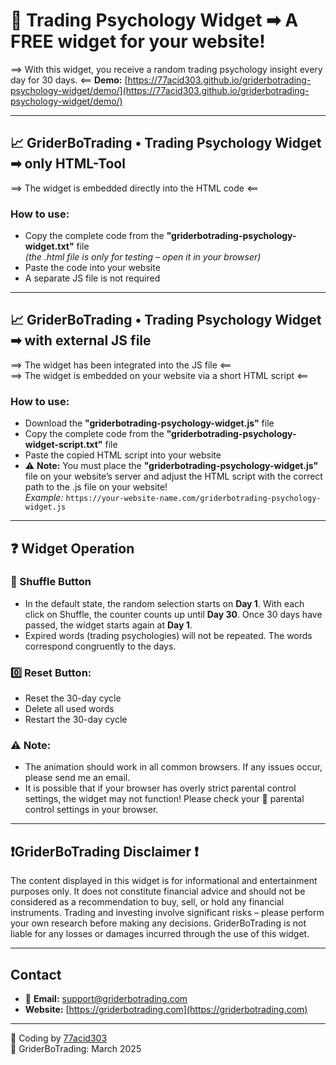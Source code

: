 # 🧠 Trading Psychology Widget ➡︎ A FREE widget for your website!
==>  With this widget, you receive a random trading psychology insight every day for 30 days. <==
**Demo:** 
[https://77acid303.github.io/griderbotrading-psychology-widget/demo/](https://77acid303.github.io/griderbotrading-psychology-widget/demo/)

---

## 📈 GriderBoTrading • Trading Psychology Widget ➡︎ only HTML-Tool
==> The widget is embedded directly into the HTML code <==

### How to use:
- Copy the complete code from the **"griderbotrading-psychology-widget.txt"** file  
  *(the .html file is only for testing – open it in your browser)*
- Paste the code into your website
- A separate JS file is not required

---

## 📈 GriderBoTrading • Trading Psychology Widget ➡︎ with external JS file
==> The widget has been integrated into the JS file <==  
==> The widget is embedded on your website via a short HTML script <==

### How to use:
- Download the **"griderbotrading-psychology-widget.js"** file
- Copy the complete code from the **"griderbotrading-psychology-widget-script.txt"** file
- Paste the copied HTML script into your website
- ⚠️ **Note:** You must place the **"griderbotrading-psychology-widget.js"** file on your website’s server and adjust the HTML script with the correct path to the .js file on your website!  
  _Example:_ `https://your-website-name.com/griderbotrading-psychology-widget.js`

---

## ❓ Widget Operation

### 🔀 Shuffle Button
- In the default state, the random selection starts on **Day 1**. With each click on Shuffle, the counter counts up until **Day 30**. Once 30 days have passed, the widget starts again at **Day 1**.
- Expired words (trading psychologies) will not be repeated. The words correspond congruently to the days.

### 0️⃣ Reset Button:
- Reset the 30-day cycle
- Delete all used words
- Restart the 30-day cycle

### ⚠️ Note:
- The animation should work in all common browsers. If any issues occur, please send me an email.
- It is possible that if your browser has overly strict parental control settings, the widget may not function! Please check your 🔞 parental control settings in your browser.

---

## ❗GriderBoTrading Disclaimer ❗
The content displayed in this widget is for informational and entertainment purposes only. It does not constitute financial advice and should not be considered as a recommendation to buy, sell, or hold any financial instruments. Trading and investing involve significant risks – please perform your own research before making any decisions. GriderBoTrading is not liable for any losses or damages incurred through the use of this widget.

---

## Contact
- 📧 **Email:** [support@griderbotrading.com](mailto:support@griderbotrading.com)
- **Website:** [https://griderbotrading.com](https://griderbotrading.com)

---

🙂 Coding by [77acid303](https://github.com/77acid303)  
🤖 GriderBoTrading: March 2025
